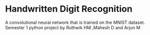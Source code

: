 # Handwritten Digit Recognition
A convolutional neural network that is trained on the MNIST dataset. 
Semester 1 python project by Ruthwik HM ,Mahesh D and Arjun M
